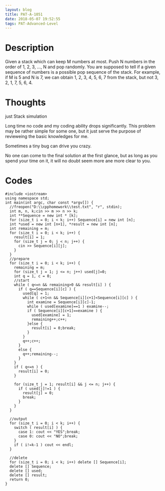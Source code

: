 ```yaml
---
layout: blog
title: PAT-A-1051
date: 2018-05-07 19:52:55
tags: PAT-Advanced-Level
---
```


# Description
Given a stack which can keep M numbers at most. Push N numbers in the order of 1, 2, 3, ..., N and pop randomly. You are supposed to tell if a given sequence of numbers is a possible pop sequence of the stack. For example, if M is 5 and N is 7, we can obtain 1, 2, 3, 4, 5, 6, 7 from the stack, but not 3, 2, 1, 7, 5, 6, 4.

# Thoughts
just Stack simulation

Long time no code and my coding ability drops significantly. This problem may be rather simple for some one, but it just serve the purpose of revieweing the basic knowledges for me.

Sometimes a tiny bug can drive you crazy.

No one can come to the final solution at the first glance, but as long as you spend your time on it, it will no doubt seem more ane more clear to you.



# Codes
```
#include <iostream>
using namespace std;
int main(int argc, char const *argv[]) {
  //freopen("D:\\cpphomework\\test.txt", "r", stdin);
  int m, n, k;cin >> m >> n >> k;
  int **Sequence = new int * [k];
  for (size_t i = 0; i < k; i++) Sequence[i] = new int [n];
  int *used = new int [n+1], *result = new int [n];
  int remaining = m;
  for (size_t i = 0; i < k; i++) {
    result[i] = 1;
    for (size_t j = 0; j < n; j++) {
      cin >> Sequence[i][j];
    }
  }
  //prepare
  for (size_t i = 0; i < k; i++) {
    remaining = m;
    for (size_t j = 1; j <= n; j++) used[j]=0;
    int q = 1, c = 0;
    //start
    while ( q<=n && remaining>0 && result[i] ) {
      if ( q==Sequence[i][c] ) {
        used[q] = 1;
        while ( c+1<n && Sequence[i][c+1]<Sequence[i][c] ) {
          int examine = Sequence[i][c]-1;
          while ( used[examine]==1 ) examine--;
          if ( Sequence[i][c+1]==examine ) {
            used[examine] = 1;
            remaining++;c++;
          }else {
            result[i] = 0;break;
          }
        }
        q++;c++;
      }
      else {
        q++;remaining--;
      }
    }
    if ( q<=n ) {
      result[i] = 0;
    }

    for (size_t j = 1; result[i] && j <= n; j++) {
      if ( used[j]!=1 ) {
        result[j] = 0;
        break;
      }
    }
  }

  //output
  for (size_t i = 0; i < k; i++) {
    switch ( result[i] ) {
      case 1: cout << "YES";break;
      case 0: cout << "NO";break;
    }
    if ( i!=k-1 ) cout << endl;
  }

  //delete
  for (size_t i = 0; i < k; i++) delete [] Sequence[i];
  delete [] Sequence;
  delete [] used;
  delete [] result;
  return 0;
}
```
